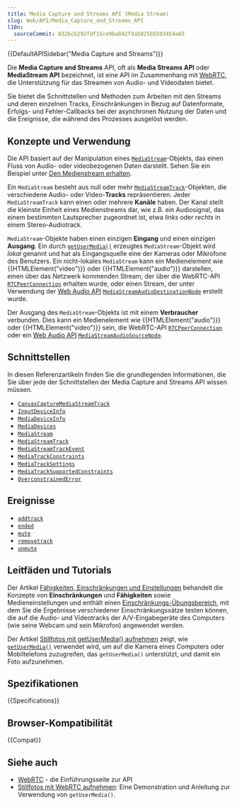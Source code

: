 ```yaml
---
title: Media Capture and Streams API (Media Stream)
slug: Web/API/Media_Capture_and_Streams_API
l10n:
  sourceCommit: 832bcb292fdf15ce9ba842f9a5025b5593454a65
---
```


{{DefaultAPISidebar("Media Capture and Streams")}}

Die **Media Capture and Streams** API, oft als **Media Streams API** oder **MediaStream API** bezeichnet, ist eine API im Zusammenhang mit [WebRTC](/de/docs/Web/API/WebRTC_API), die Unterstützung für das Streamen von Audio- und Videodaten bietet.

Sie bietet die Schnittstellen und Methoden zum Arbeiten mit den Streams und deren einzelnen Tracks, Einschränkungen in Bezug auf Datenformate, Erfolgs- und Fehler-Callbacks bei der asynchronen Nutzung der Daten und die Ereignisse, die während des Prozesses ausgelöst werden.

## Konzepte und Verwendung

Die API basiert auf der Manipulation eines [`MediaStream`](/de/docs/Web/API/MediaStream)-Objekts, das einen Fluss von Audio- oder videobezogenen Daten darstellt. Sehen Sie ein Beispiel unter [Den Medienstream erhalten](/de/docs/Web/API/Media_Capture_and_Streams_API/Taking_still_photos#the_startup_function).

Ein `MediaStream` besteht aus null oder mehr [`MediaStreamTrack`](/de/docs/Web/API/MediaStreamTrack)-Objekten, die verschiedene Audio- oder Video-**Tracks** repräsentieren. Jeder `MediaStreamTrack` kann einen oder mehrere **Kanäle** haben. Der Kanal stellt die kleinste Einheit eines Medienstreams dar, wie z.B. ein Audiosignal, das einem bestimmten Lautsprecher zugeordnet ist, etwa _links_ oder _rechts_ in einem Stereo-Audiotrack.

`MediaStream`-Objekte haben einen einzigen **Eingang** und einen einzigen **Ausgang**. Ein durch [`getUserMedia()`](/de/docs/Web/API/MediaDevices/getUserMedia) erzeugtes `MediaStream`-Objekt wird _lokal_ genannt und hat als Eingangsquelle eine der Kameras oder Mikrofone des Benutzers. Ein nicht-lokales `MediaStream` kann ein Medienelement wie {{HTMLElement("video")}} oder {{HTMLElement("audio")}} darstellen, einen über das Netzwerk kommenden Stream, der über die WebRTC-API [`RTCPeerConnection`](/de/docs/Web/API/RTCPeerConnection) erhalten wurde, oder einen Stream, der unter Verwendung der [Web Audio API](/de/docs/Web/API/Web_Audio_API) [`MediaStreamAudioDestinationNode`](/de/docs/Web/API/MediaStreamAudioDestinationNode) erstellt wurde.

Der Ausgang des `MediaStream`-Objekts ist mit einem **Verbraucher** verbunden. Dies kann ein Medienelement wie {{HTMLElement("audio")}} oder {{HTMLElement("video")}} sein, die WebRTC-API [`RTCPeerConnection`](/de/docs/Web/API/RTCPeerConnection) oder ein [Web Audio API](/de/docs/Web/API/Web_Audio_API) [`MediaStreamAudioSourceNode`](/de/docs/Web/API/MediaStreamAudioSourceNode).

## Schnittstellen

In diesen Referenzartikeln finden Sie die grundlegenden Informationen, die Sie über jede der Schnittstellen der Media Capture and Streams API wissen müssen.

- [`CanvasCaptureMediaStreamTrack`](/de/docs/Web/API/CanvasCaptureMediaStreamTrack)
- [`InputDeviceInfo`](/de/docs/Web/API/InputDeviceInfo)
- [`MediaDeviceInfo`](/de/docs/Web/API/MediaDeviceInfo)
- [`MediaDevices`](/de/docs/Web/API/MediaDevices)
- [`MediaStream`](/de/docs/Web/API/MediaStream)
- [`MediaStreamTrack`](/de/docs/Web/API/MediaStreamTrack)
- [`MediaStreamTrackEvent`](/de/docs/Web/API/MediaStreamTrackEvent)
- [`MediaTrackConstraints`](/de/docs/Web/API/MediaTrackConstraints)
- [`MediaTrackSettings`](/de/docs/Web/API/MediaTrackSettings)
- [`MediaTrackSupportedConstraints`](/de/docs/Web/API/MediaTrackSupportedConstraints)
- [`OverconstrainedError`](/de/docs/Web/API/OverconstrainedError)

## Ereignisse

- [`addtrack`](/de/docs/Web/API/MediaStream/addtrack_event)
- [`ended`](/de/docs/Web/API/MediaStreamTrack/ended_event)
- [`mute`](/de/docs/Web/API/MediaStreamTrack/mute_event)
- [`removetrack`](/de/docs/Web/API/MediaStream/removetrack_event)
- [`unmute`](/de/docs/Web/API/MediaStreamTrack/unmute_event)

## Leitfäden und Tutorials

Der Artikel [Fähigkeiten, Einschränkungen und Einstellungen](/de/docs/Web/API/Media_Capture_and_Streams_API/Constraints) behandelt die Konzepte von **Einschränkungen** und **Fähigkeiten** sowie Medieneinstellungen und enthält einen [Einschränkungs-Übungsbereich](/de/docs/Web/API/Media_Capture_and_Streams_API/Constraints#example_constraint_exerciser), mit dem Sie die Ergebnisse verschiedener Einschränkungssätze testen können, die auf die Audio- und Videotracks der A/V-Eingabegeräte des Computers (wie seine Webcam und sein Mikrofon) angewendet werden.

Der Artikel [Stillfotos mit getUserMedia() aufnehmen](/de/docs/Web/API/Media_Capture_and_Streams_API/Taking_still_photos) zeigt, wie [`getUserMedia()`](/de/docs/Web/API/MediaDevices/getUserMedia) verwendet wird, um auf die Kamera eines Computers oder Mobiltelefons zuzugreifen, das `getUserMedia()` unterstützt, und damit ein Foto aufzunehmen.

## Spezifikationen

{{Specifications}}

## Browser-Kompatibilität

{{Compat}}

## Siehe auch

- [WebRTC](/de/docs/Web/API/WebRTC_API) - die Einführungsseite zur API
- [Stillfotos mit WebRTC aufnehmen](/de/docs/Web/API/Media_Capture_and_Streams_API/Taking_still_photos): Eine Demonstration und Anleitung zur Verwendung von `getUserMedia()`.
